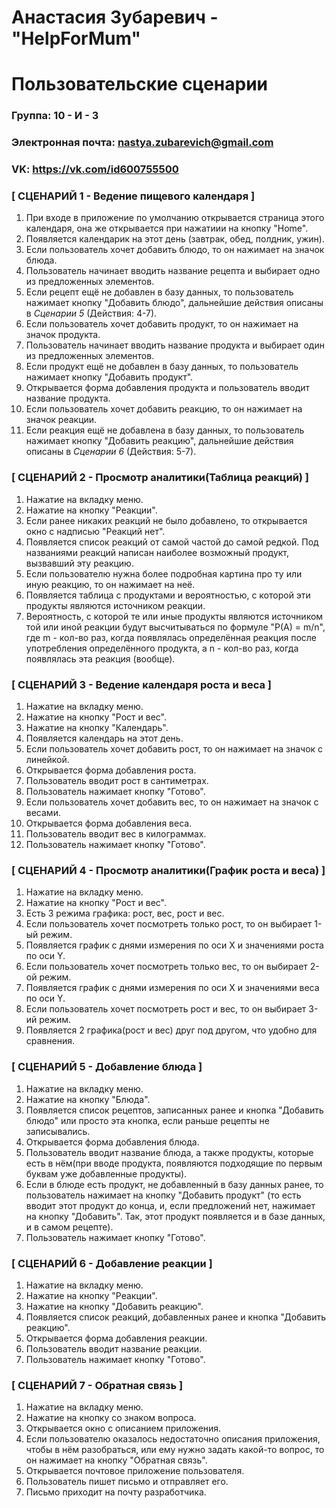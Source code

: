 # Анастасия Зубаревич - "HelpForMum"
# Пользовательские сценарии
### Группа: 10 - И - 3
### Электронная почта: nastya.zubarevich@gmail.com
### VK: https://vk.com/id600755500

### [ СЦЕНАРИЙ 1 - Ведение пищевого календаря ]

1. При входе в приложение по умолчанию открывается страница этого календаря, она же открывается при нажатиии на кнопку "Home".
2. Появляется календарик на этот день (завтрак, обед, полдник, ужин).
3. Если пользователь хочет добавить блюдо, то он нажимает на значок блюда.
4. Пользователь начинает вводить название рецепта и выбирает одно из предложенных элементов.
5. Если рецепт ещё не добавлен в базу данных, то пользователь нажимает кнопку "Добавить блюдо", дальнейшие действия описаны в *Сценарии 5* (Действия: 4-7).
6. Если пользователь хочет добавить продукт, то он нажимает на значок продукта.
7. Пользователь начинает вводить название продукта и выбирает один из предложенных элементов.
8. Если продукт ещё не добавлен в базу данных, то пользователь нажимает кнопку "Добавить продукт".
9. Открывается форма добавления продукта и пользователь вводит название продукта.
10. Если пользователь хочет добавить реакцию, то он нажимает на значок реакции.
11. Если реакция ещё не добавлена в базу данных, то пользователь нажимает кнопку "Добавить реакцию", дальнейшие действия описаны в *Сценарии 6* (Действия: 5-7).



### [ СЦЕНАРИЙ 2 - Просмотр аналитики(Таблица реакций) ]

1. Нажатие на вкладку меню.
2. Нажатие на кнопку "Реакции".
3. Если ранее никаких реакций не было добавлено, то открывается окно с надписью "Реакций нет".
4. Появляется список реакций от самой частой до самой редкой. Под названиями реакций написан наиболее возможный продукт, вызвавший эту реакцию.
5. Если пользователю нужна более подробная картина про ту или иную реакцию, то он нажимает на неё.
6. Появляется таблица с продуктами и вероятностью, с которой эти продукты являются источником реакции.
7. Вероятность, с которой те или иные продукты являются источником той или иной реакции будут высчитываться по формуле "P(A) = m/n", где m - кол-во раз, когда появлялась определённая реакция после употребления определённого продукта, а n - кол-во раз, когда появлялась эта реакция (вообще).

### [ СЦЕНАРИЙ 3 - Ведение календаря роста и веса ]

1. Нажатие на вкладку меню.
2. Нажатие на кнопку "Рост и вес".
3. Нажатие на кнопку "Календарь".
4. Появляется календарь на этот день.
5. Если пользователь хочет добавить рост, то он нажимает на значок с линейкой.
6. Открывается форма добавления роста.
7. Пользователь вводит рост в сантиметрах.
8. Пользователь нажимает кнопку "Готово".
9. Если пользователь хочет добавить вес, то он нажимает на значок с весами.
10. Открывается форма добавления веса.
11. Пользователь вводит вес в килограммах.
12. Пользователь нажимает кнопку "Готово".
  

### [ СЦЕНАРИЙ 4 - Просмотр аналитики(График роста и веса) ]

1. Нажатие на вкладку меню.
2. Нажатие на кнопку "Рост и вес".
3. Есть 3 режима графика: рост, вес, рост и вес.
4. Если пользователь хочет посмотреть только рост, то он выбирает 1-ый режим.
5. Появляется график с днями измерения по оси X и значениями роста по оси Y.
6. Если пользователь хочет посмотреть только вес, то он выбирает 2-ой режим.
7. Появляется график с днями измерения по оси X и значениями веса по оси Y.
8. Если пользователь хочет посмотреть рост и вес, то он выбирает 3-ий режим.
9. Появляется 2 графика(рост и вес) друг под другом, что удобно для сравнения.


### [ СЦЕНАРИЙ 5 - Добавление блюда ]

1. Нажатие на вкладку меню.
2. Нажатие на кнопку "Блюда".
3. Появляется список рецептов, записанных ранее и кнопка "Добавить блюдо" или просто эта кнопка, если раньше рецепты не записывались.
4. Открывается форма добавления блюда.
5. Пользователь вводит название блюда, а также продукты, которые есть в нём(при вводе продукта, появляются подходящие по первым буквам уже добавленные продукты).
6. Если в блюде есть продукт, не добавленный в базу данных ранее, то пользователь нажимает на кнопку "Добавить продукт" (то есть вводит этот продукт до конца, и, если предложений нет, нажимает на кнопку "Добавить". Так, этот продукт появляется и в базе данных, и в самом рецепте).
7. Пользователь нажимает кнопку "Готово".



### [ СЦЕНАРИЙ 6 - Добавление реакции ]

1. Нажатие на вкладку меню.
2. Нажатие на кнопку "Реакции".
3. Нажатие на кнопку "Добавить реакцию".
4. Появляется список реакций, добавленных ранее и кнопка "Добавить реакцию".
5. Открывается форма добавления реакции.
6. Пользователь вводит название реакции.
7. Пользователь нажимает кнопку "Готово".


### [ СЦЕНАРИЙ 7 - Обратная связь ]

1. Нажатие на вкладку меню.
2. Нажатие на кнопку со знаком вопроса.
3. Открывается окно с описанием приложения.
4. Если пользователю оказалось недостаточно описания приложения, чтобы в нём разобраться, или ему нужно задать какой-то вопрос, то он нажимает на кнопку "Обратная связь".
5. Открывается почтовое приложение пользователя.
6. Пользователь пишет письмо и отправляет его.
7. Письмо приходит на почту разработчика.


  



